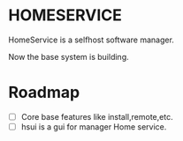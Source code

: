 # HOMESERVICE

HomeService is a selfhost software manager.

Now the base system is building.


# Roadmap
- [ ] Core base features like install,remote,etc.
- [ ] hsui is a gui for manager Home service.